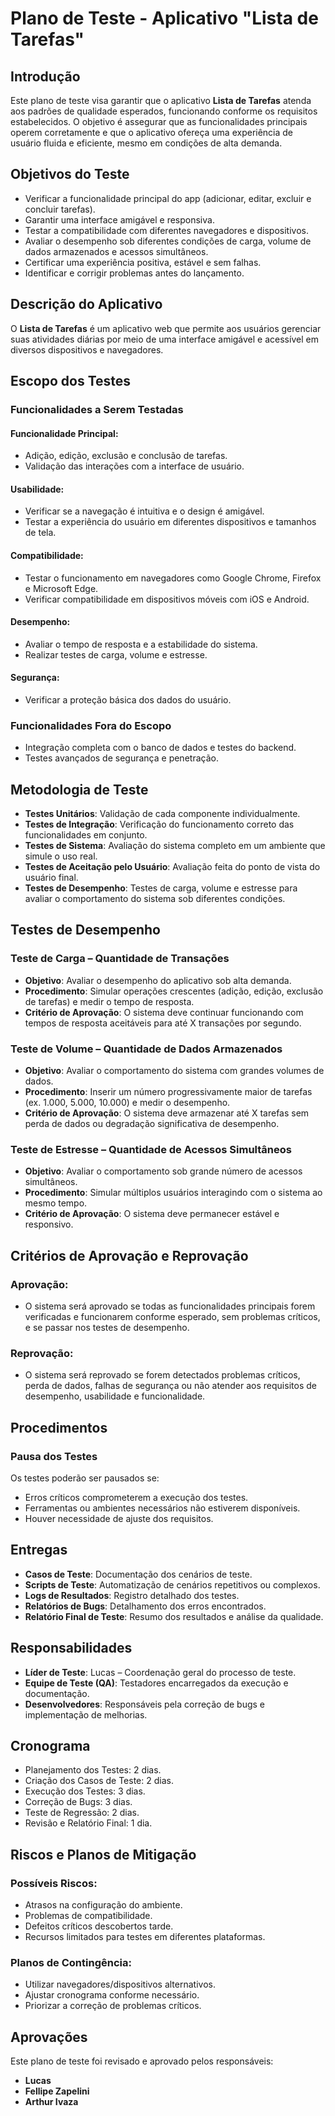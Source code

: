 # Plano de Teste - Aplicativo "Lista de Tarefas"

## Introdução
Este plano de teste visa garantir que o aplicativo **Lista de Tarefas** atenda aos padrões de qualidade esperados, funcionando conforme os requisitos estabelecidos. O objetivo é assegurar que as funcionalidades principais operem corretamente e que o aplicativo ofereça uma experiência de usuário fluida e eficiente, mesmo em condições de alta demanda.

## Objetivos do Teste
- Verificar a funcionalidade principal do app (adicionar, editar, excluir e concluir tarefas).
- Garantir uma interface amigável e responsiva.
- Testar a compatibilidade com diferentes navegadores e dispositivos.
- Avaliar o desempenho sob diferentes condições de carga, volume de dados armazenados e acessos simultâneos.
- Certificar uma experiência positiva, estável e sem falhas.
- Identificar e corrigir problemas antes do lançamento.

## Descrição do Aplicativo
O **Lista de Tarefas** é um aplicativo web que permite aos usuários gerenciar suas atividades diárias por meio de uma interface amigável e acessível em diversos dispositivos e navegadores.

## Escopo dos Testes

### Funcionalidades a Serem Testadas

#### Funcionalidade Principal:
- Adição, edição, exclusão e conclusão de tarefas.
- Validação das interações com a interface de usuário.

#### Usabilidade:
- Verificar se a navegação é intuitiva e o design é amigável.
- Testar a experiência do usuário em diferentes dispositivos e tamanhos de tela.

#### Compatibilidade:
- Testar o funcionamento em navegadores como Google Chrome, Firefox e Microsoft Edge.
- Verificar compatibilidade em dispositivos móveis com iOS e Android.

#### Desempenho:
- Avaliar o tempo de resposta e a estabilidade do sistema.
- Realizar testes de carga, volume e estresse.

#### Segurança:
- Verificar a proteção básica dos dados do usuário.

### Funcionalidades Fora do Escopo
- Integração completa com o banco de dados e testes do backend.
- Testes avançados de segurança e penetração.

## Metodologia de Teste
- **Testes Unitários**: Validação de cada componente individualmente.
- **Testes de Integração**: Verificação do funcionamento correto das funcionalidades em conjunto.
- **Testes de Sistema**: Avaliação do sistema completo em um ambiente que simule o uso real.
- **Testes de Aceitação pelo Usuário**: Avaliação feita do ponto de vista do usuário final.
- **Testes de Desempenho**: Testes de carga, volume e estresse para avaliar o comportamento do sistema sob diferentes condições.

## Testes de Desempenho

### Teste de Carga – Quantidade de Transações
- **Objetivo**: Avaliar o desempenho do aplicativo sob alta demanda.
- **Procedimento**: Simular operações crescentes (adição, edição, exclusão de tarefas) e medir o tempo de resposta.
- **Critério de Aprovação**: O sistema deve continuar funcionando com tempos de resposta aceitáveis para até X transações por segundo.

### Teste de Volume – Quantidade de Dados Armazenados
- **Objetivo**: Avaliar o comportamento do sistema com grandes volumes de dados.
- **Procedimento**: Inserir um número progressivamente maior de tarefas (ex. 1.000, 5.000, 10.000) e medir o desempenho.
- **Critério de Aprovação**: O sistema deve armazenar até X tarefas sem perda de dados ou degradação significativa de desempenho.

### Teste de Estresse – Quantidade de Acessos Simultâneos
- **Objetivo**: Avaliar o comportamento sob grande número de acessos simultâneos.
- **Procedimento**: Simular múltiplos usuários interagindo com o sistema ao mesmo tempo.
- **Critério de Aprovação**: O sistema deve permanecer estável e responsivo.

## Critérios de Aprovação e Reprovação

### Aprovação:
- O sistema será aprovado se todas as funcionalidades principais forem verificadas e funcionarem conforme esperado, sem problemas críticos, e se passar nos testes de desempenho.

### Reprovação:
- O sistema será reprovado se forem detectados problemas críticos, perda de dados, falhas de segurança ou não atender aos requisitos de desempenho, usabilidade e funcionalidade.

## Procedimentos

### Pausa dos Testes
Os testes poderão ser pausados se:
- Erros críticos comprometerem a execução dos testes.
- Ferramentas ou ambientes necessários não estiverem disponíveis.
- Houver necessidade de ajuste dos requisitos.

## Entregas
- **Casos de Teste**: Documentação dos cenários de teste.
- **Scripts de Teste**: Automatização de cenários repetitivos ou complexos.
- **Logs de Resultados**: Registro detalhado dos testes.
- **Relatórios de Bugs**: Detalhamento dos erros encontrados.
- **Relatório Final de Teste**: Resumo dos resultados e análise da qualidade.

## Responsabilidades
- **Líder de Teste**: Lucas – Coordenação geral do processo de teste.
- **Equipe de Teste (QA)**: Testadores encarregados da execução e documentação.
- **Desenvolvedores**: Responsáveis pela correção de bugs e implementação de melhorias.

## Cronograma
- Planejamento dos Testes: 2 dias.
- Criação dos Casos de Teste: 2 dias.
- Execução dos Testes: 3 dias.
- Correção de Bugs: 3 dias.
- Teste de Regressão: 2 dias.
- Revisão e Relatório Final: 1 dia.

## Riscos e Planos de Mitigação

### Possíveis Riscos:
- Atrasos na configuração do ambiente.
- Problemas de compatibilidade.
- Defeitos críticos descobertos tarde.
- Recursos limitados para testes em diferentes plataformas.

### Planos de Contingência:
- Utilizar navegadores/dispositivos alternativos.
- Ajustar cronograma conforme necessário.
- Priorizar a correção de problemas críticos.

## Aprovações
Este plano de teste foi revisado e aprovado pelos responsáveis:
- **Lucas**
- **Fellipe Zapelini**
- **Arthur Ivaza**
